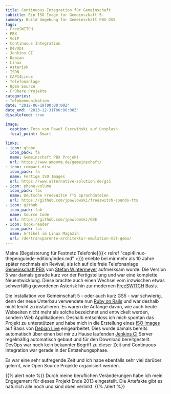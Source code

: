 ```yaml
---
title: Continuous Integration für Gemeinschaft
subtitle: Ein ISO Image für Gemeinschaft 5.
summary: Build Umgebung für Gemeinschaft PBX GS5
tags:
- FreeSWITCH
- PBX
- VoIP
- Continuous Integration
- DevOps
- Jenkins CI
- Debian
- Linux
- Asterisk
- ISDN
- CAPI4Linux
- Telefonanlage
- Open Source
- Frühere Projekte
categories:
- Telekommunikation
date: "2012-06-19T00:00:00Z"
date_end: "2013-12-31T00:00:00Z"
disablefeed: true

image:
  caption: Foto von Paweł Czerwiński auf Unsplash
  focal_point: Smart

links:
- icon: globe
  icon_pack: fa
  name: Gemeinschaft PBX Projekt
  url: https://www.amooma.de/gemeinschaft/
- icon: compact-disc
  icon_pack: fa
  name: Fertige ISO Images
  url: https://www.alternative-solution.de/gs5
- icon: phone-volume
  icon_pack: fas
  name: Deutsche FreeSWITCH TTS Sprachdateien
  url: https://github.com/jpawlowski/freeswitch-sounds-tts
- icon: github
  icon_pack: fab
  name: Source Code
  url: https://github.com/jpawlowski/GBE
- icon: book-reader
  icon_pack: fas
  name: Artikel im Linux Magazin
  url: /de/transparente-architektur-emulation-mit-qemu/
---
```


Meine [Begeisterung für Festnetz Telefonie]({{< relref "capi4linux-thepenguinde-edition/index.md" >}}) erlebte bei mir mehr als 10 Jahre später nochmals ein Revival, als ich auf die freie Telefonanlage [Gemeinschaft PBX](https://web.archive.org/web/20121101201537/http://www.amooma.de/gemeinschaft/) von [Stefan Wintermeyer](https://www.wintermeyer.de/) aufmerksam wurde. Die Version 5 war damals gerade kurz vor der Fertigstellung und war eine komplette Neuentwicklung. Diese brachte auch einen Wechsel vom inzwischen etwas schwerfällig gewordenen Asterisk hin zur modernen [FreeSWITCH](https://freeswitch.com/) Basis.

Die Installation von Gemeinschaft 5 - oder auch kurz GS5 - war schwierig, denn der neue Unterbau verwendete nun [Ruby on Rails](https://rubyonrails.org/) und war deshalb nicht leicht zu installieren. Es waren die Anfänge davon, wie auch heute Webseiten nicht mehr als solche bezeichnet und entwickelt werden, sondern Web Applikationen.
Deshalb entschloss ich mich spontan das Projekt zu unterstützen und habe mich in die Erstellung eines [ISO Images](https://web.archive.org/web/20130521194720/http://amooma.de/gemeinschaft/gs5) auf Basis von [Debian Live](https://wiki.debian.org/DebianLive) eingearbeitet. Dies wurde damals bereits automatisch über einen bei mir zu Hause laufenden [Jenkins CI](https://jenkins.io/) Server regelmäßig automatisch gebaut und für den Download bereitgestellt. DevOps war noch kein bekannter Begriff zu dieser Zeit und Continuous Integration war gerade in der Entstehungsphase.

Es war eine sehr aufregende Zeit und ich habe ebenfalls sehr viel darüber gelernt, wie Open Source Projekte organisiert werden.

{{% alert note %}}
Durch meine beruflichen Veränderungen habe ich mein Engagement für dieses Projekt Ende 2013 eingestellt. Die Artefakte gibt es natürlich alle noch und sind oben verlinkt.
{{% /alert %}}
